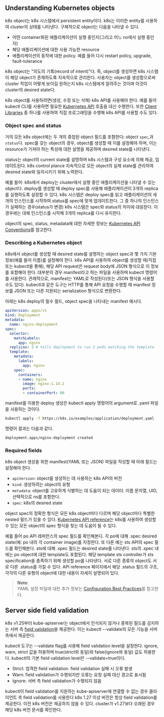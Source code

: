 ## Understanding Kubernetes objects
k8s object는 k8s 시스템에서 persistent entity이다. k8s는 이러한 entity를 사용하여 cluster의 상태를 나타낸다. 구체적으로 object는 다음을 나타낼 수 있다.
- 어떤 container화된 애플리케이션이 실행 중인지(그리고 어느 no에서 실행 중인지)
- 해당 애플리케이션에 대한 사용 가능한 resource
- 애플리케이션의 동작에 대한 policy. 예를 들어 다시 restart policy, upgrade, fault-tolerance

k8s object는 "의도의 기록(record of intent)"다. 즉, object를 생성하면 k8s 시스템이 해당 object가 존재하도록 지속적으로 관리한다. 사용자는 object를 생성함으로써 cluster 작업이 어떻게 보이길 원하는지 k8s 시스템에게 알려주는 것이며 이것이 cluster의 desired state다.

k8s object를 사용하려면(생성, 수정 또는 삭제) k8s API를 사용해야 한다. 예를 들어 kubectl CLI를 사용하면 필요한 [Kubernetes API](https://kubernetes.io/docs/concepts/overview/kubernetes-api/) 호출을 대신 수행한다. 또한 [Client Libraries](https://kubernetes.io/docs/reference/using-api/client-libraries/) 중 하나를 사용하여 직접 프로그래밍을 수행해 k8s API를 사용할 수도 있다.

### Object spec and status
거의 모든 k8s object에는 두 개의 중첩된 object 필드를 포함한다: object `spec`,과 `status`다. spec를 갖는 object의 경우, object를 생성할 때 이를 설정해야 하며, 이는 resource가 가져야 하는 특성에 대한 설명을 제공하며 desired state를 나타낸다.

status는 object의 current state를 설명하며 k8s 시스템과 구성 요소에 의해 제공, 업데이트된다. k8s control plance 지속적으로 모든 object의 실제 state를 관리하여 desired state와 일치시키기 위해 노력한다.

예를 들어: k8s에서 deploy는 cluster에서 실행 중인 애플리케이션을 나타낼 수 있는 object다. deploy를 생성할 때 deploy spec를 사용해 애플리케이션이 3개의 replica를 실행하도록 설정할 수 있다. k8s 시스템은 deploy spec를 읽고 애플리케이션의 세 개의 인스턴스를 시작하여 status를 spec에 맞게 업데이트한다. 그 중 하나의 인스턴스가 실패하는 경우(status가 변경) k8s 시스템은 spec와 status의 차이에 대응한다. 이 경우에는 대체 인스턴스를 시작해 3개의 replica를 다시 유지한다.

object의 spec, status, metadata에 대한 자세한 정보는 [Kubernetes API Conventions](https://git.k8s.io/community/contributors/devel/sig-architecture/api-conventions.md)를 참고한다.

### Describing a Kubernetes object
k8s에서 object를 생성할 때 desired state를 설명하는 object spec과 몇 가지 기본 정보(예를 들어 이름)를 설정해야 한다. k8s API를 사용하여 object를 생성할 때(직접 또는 kubectl을 통해), 해당 API request은 request body에 JSON 형식으로 이 정보를 포함해야 한다. 대부분의 경우 manifest라고 하는 파일을 사용하며 kubectl 명령어를 사용한다. 관례적으로, manifest는 YAML로 작성된다(또는 JSON 형식을 사용할 수도 있다). kubectl과 같은 도구는 HTTP를 통해 API 요청을 수행할 때 manifest 정보를 JSON 또는 다른 지원되는 serialization 형식으로 변환한다.

아래는 k8s deploy의 필수 필드, object spec을 나타내는 manifest 예시다.
``` yaml
apiVersion: apps/v1
kind: Deployment
metadata:
  name: nginx-deployment
spec:
  selector:
    matchLabels:
      app: nginx
  replicas: 2 # tells deployment to run 2 pods matching the template
  template:
    metadata:
      labels:
        app: nginx
    spec:
      containers:
      - name: nginx
        image: nginx:1.14.2
        ports:
        - containerPort: 80
```
manifest를 이용한 deploy 생성은 kubectl apply 명령어의 argument로 .yaml 파일을 사용하는 것이다.
``` sh
kubectl apply -f https://k8s.io/examples/application/deployment.yaml
```

명령어 결과는 다음과 같다.

``` sh
deployment.apps/nginx-deployment created
```

### Required fields
k8s object 생성을 위한 manifest(YAML 또는 JSON) 파일을 작성할 때 아래 필드는 설정해야 한다.
- `apiVersion`: object를 생성하는 데 사용하는 k8s API의 버전
- `kind`: 생성하려는 object의 유형
- `metadata`: object를 고유하게 식별하는 데 도움이 되는 데이터. 이름 문자열, UID, 선택적으로 ns를 포함한다.
- `spec`: k8s의 desired state

object spec의 정확한 형식은 모든 k8s object마다 다르며 해당 object마다 특별한 nested 필드가 있을 수 있다. [Kubernetes API reference](https://kubernetes.io/docs/reference/kubernetes-api/)는 k8s를 사용하여 생성할 수 있는 모든 object의 spec 형식을 찾는 데 도움이 될 수 있다.

예를 들어 po API 레퍼런스의 spec 필드를 확인해본다. 각 po에 대해 .spec desired state(예: po 내의 각 container image)를 지정한다. 또 다른 예는 sts API의 spec 필드를 확인해본다. sts에 대해 .spec 필드는 desired state를 나타낸다. sts의 .spec 내에는 po object에 대한 template도 포함된다. 해당 template sts controller가 sts specification을 충족하기 위해 생성할 po를 나타낸다. 서로 다른 종류의 object도 서로 다른 .status를 가질 수 있다. API reference 페이지에서 해당 .status 필드의 구조, 각각의 다른 유형의 object에 대한 내용이 자세히 설명되어 있다.

> **Note**:  
> YAML 설정 파일에 대한 추가 정보는 [Configuration Best Practices](https://kubernetes.io/docs/concepts/configuration/overview/)를 참고한다.

## Server side field validation
k8s v1.25부터 kube-apiserver는 object에서 인식되지 않거나 중복된 필드를 감지하는 서버 측 [field validation](https://kubernetes.io/docs/reference/using-api/api-concepts/#field-validation)을 제공한다. 이는 kubectl --validate의 모든 기능을 서버 측에서 제공한다.

kubectl 도구는 --validate flag를 사용해 field validation level을 설정한다. ignore, warn, strict 값을 허용하며 true(strict와 동일)와 false(ignore와 동일) 값도 허용한다. kubectl의 기본 field validation level은 --validate=true이다.

- Strict: 엄격한 field validation. field validation 실패 시 오류 발생
- Warn: field validation가 수행되지만 오류는 요청 실패 대신 경고로 표시됨
- Ignore: 서버 측 field validation가 수행되지 않음

kubectl이 field validation를 지원하는 kube-apiserver에 연결할 수 없는 경우 클라이언트 측 field validation를 사용한다 k8s 1.27 이상 버전은 항상 field validation를 제공한다. 이전 k8s 버전은 제공하지 않을 수 있다. cluster가 v1.27보다 오래된 경우 해당 k8s 버전 문서를 확인한다.